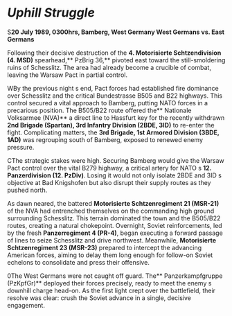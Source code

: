 # *Uphill Struggle*

S**20 July 1989, 0300hrs, Bamberg, West Germany   West Germans vs. East Germans** 

Following their decisive destruction of the **4. Motorisierte Schtzendivision (4. MSD)** spearhead,** PzBrig 36,** pivoted east toward the still-smoldering ruins of Schesslitz. The area had already become a crucible of combat, leaving the Warsaw Pact in partial control.



WBy the previous night s end, Pact forces had established fire dominance over Schesslitz and the critical Bundestrasse B505 and B22 highways. This control secured a vital approach to Bamberg, putting NATO forces in a precarious position. The B505/B22 route offered the** Nationale Volksarmee (NVA)** a direct line to Hassfurt key for the recently withdrawn **2nd Brigade (Spartan), 3rd Infantry Division (2BDE, 3ID)** to re-enter the fight. Complicating matters, the **3rd Brigade, 1st Armored Division (3BDE, 1AD)** was regrouping south of Bamberg, exposed to renewed enemy pressure.



CThe strategic stakes were high. Securing Bamberg would give the Warsaw Pact control over the vital B279 highway, a critical artery for NATO s **12. Panzerdivision (12. PzDiv)**. Losing it would not only isolate 2BDE and 3ID s objective at Bad Knigshofen but also disrupt their supply routes as they pushed north.



As dawn neared, the battered **Motorisierte Schtzenregiment 21 (MSR-21)** of the NVA had entrenched themselves on the commanding high ground surrounding Schesslitz. This terrain dominated the town and the B505/B22 routes, creating a natural chokepoint. Overnight, Soviet reinforcements, led by the fresh **Panzerregiment 4 (PR-4)**, began executing a forward passage of lines to seize Schesslitz and drive northwest. Meanwhile, **Motorisierte Schtzenregiment 23 (MSR-23)** prepared to intercept the advancing American forces, aiming to delay them long enough for follow-on Soviet echelons to consolidate and press their offensive.



0The West Germans were not caught off guard. The** Panzerkampfgruppe (PzKpfGr)** deployed their forces precisely, ready to meet the enemy s downhill charge head-on. As the first light crept over the battlefield, their resolve was clear: crush the Soviet advance in a single, decisive engagement.
